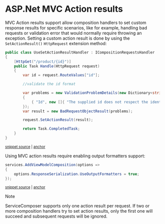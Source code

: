 # ASP.Net MVC Action results

MVC Action results support allow composition handlers to set custom response results for specific scenarios, like for example, handling bad requests or validation error that would normally require throwing an exception. Setting a custom action result is done by using the `SetActionResult()` `HttpRequest` extension method:

<!-- snippet: action-results -->
<a id='snippet-action-results'></a>
```cs
public class UseSetActionResultHandler : ICompositionRequestsHandler
{
    [HttpGet("/product/{id}")]
    public Task Handle(HttpRequest request)
    {
        var id = request.RouteValues["id"];

        //validate the id format

        var problems = new ValidationProblemDetails(new Dictionary<string, string[]>()
        {
            { "Id", new []{ "The supplied id does not respect the identifier format." } }
        });
        var result = new BadRequestObjectResult(problems);

        request.SetActionResult(result);

        return Task.CompletedTask;
    }
}
```
<sup><a href='/src/Snippets/ActionResult/UseSetActionResultHandler.cs#L10-L31' title='Snippet source file'>snippet source</a> | <a href='#snippet-action-results' title='Start of snippet'>anchor</a></sup>
<!-- endSnippet -->

Using MVC action results require enabling output formatters support:

<!-- snippet: action-results-required-config -->
<a id='snippet-action-results-required-config'></a>
```cs
services.AddViewModelComposition(options =>
{
    options.ResponseSerialization.UseOutputFormatters = true;
});
```
<sup><a href='/src/Snippets/ActionResult/UseSetActionResultHandler.cs#L37-L42' title='Snippet source file'>snippet source</a> | <a href='#snippet-action-results-required-config' title='Start of snippet'>anchor</a></sup>
<!-- endSnippet -->

> [!NOTE]
> ServiceComposer supports only one action result per request. If two or more composition handlers try to set action results, only the first one will succeed and subsequent requests will be ignored.
